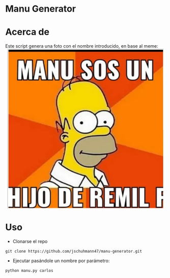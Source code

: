 # Manu Generator

# Acerca de
Este script genera una foto con el nombre introducido, en base al meme:
![manu](https://raw.githubusercontent.com/jschuhmann47/manu-generator/main/original_manu.webp "manu")

# Uso
- Clonarse el repo
```console
git clone https://github.com/jschuhmann47/manu-generator.git
```
- Ejecutar pasándole un nombre por parámetro:

```console
python manu.py carlos
```
